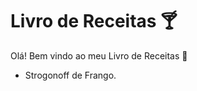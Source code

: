 # Livro de Receitas :cocktail:

Olá! Bem vindo ao meu Livro de Receitas :blue_heart:

- Strogonoff de Frango.

